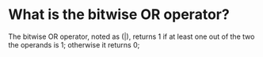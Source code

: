 # What is the bitwise OR operator? 

The bitwise OR operator, noted as (|), returns 1 if at least one out of the two the operands is 1; otherwise it returns 0; 

